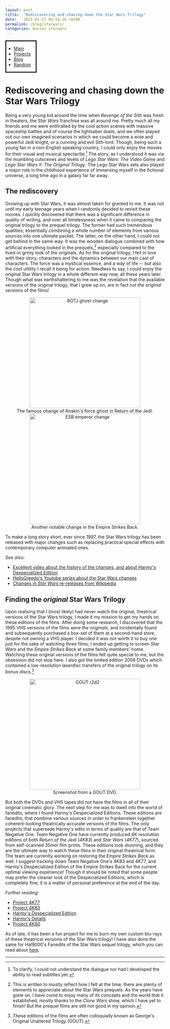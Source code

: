 ```yaml
---
layout: post
title:  "Rediscovering and chasing down the Star Wars Trilogy"
date:   2023-01-17 09:54:16 +0100
permalink: /blog/starwars/
categories: movies starwars
---
```

<div class="menu" style="display:inline-block; border-style: solid; margin-right: 10px;">
	<p>
	<ul id="menu" style="margin-right: 15px">
	<li><a href="https://deglaus.github.io/">Main</a></li>
	<li><a href="https://deglaus.github.io/subpages/projects.html">Projects</a></li>
	<li><a href="https://deglaus.github.io/blog/">Blog</a></li>
	<li><a href="">Random</a></li>
	</ul>		
	</p>
</div>

# Rediscovering and chasing down the Star Wars Trilogy

Being a very young kid around the time when *Revenge of the Sith* was fresh in theaters, the *Star Wars* franchise was all around me. Pretty much all my friends and me were enthralled by the cool action scenes with massive spaceship battles and of course the lightsaber duels, and we often played out our own imagined scenarios in which we could become a wise and powerful Jedi knight, or a cunning and evil Sith-lord. Though, being such a young fan in a non-English speaking country, I could only enjoy the movies for their visual and musical spectactle.[^1] The story, as I understood it was via the mumbling cutscenes and levels of *Lego Star Wars: The Video Game* and *Lego Star Wars II: The Original Trilogy*. The Lego Star Wars sets also played a major role in the childhood experience of immersing myself in the fictional universe, a long time ago in a galaxy far far away.

[^1]: To clarify, I could not understand the dialogue nor had I developed the ability to read subtitles yet.

## The rediscovery

Growing up with Star Wars, it was almost taken for granted to me. It was not until my early teenage years when I randomly decided to revisit these movies. I quickly discovered that there was a significant difference in quality of writing, and over all timelessness when it came to comparing the original trilogy to the prequel trilogy. The former had such tremendous qualities; essentially combining a whole number of elements from various sources into one ultimate packet. The latter, on the other hand, I could not get behind in the same way. It was the wooden dialogue combined with how artificial everything looked in the prequels,[^3]  especially compared to the lived-in grimy look of the originals. As for the original trilogy, I fell in love with their story, characters and the dynamics between our main cast of characters. The force was a mystical essence, and a way of life -- but also the cool utlitity I recall it being for action. Needless to say, I could enjoy the original Star Wars trilogy in a whole different way now, all these years later. Though what was earthshattering to me was the revelation that the available versions of the original trilogy, that I grew up on, are in fact *not the original versions* of the films!

<center>
<img src="https://pbs.twimg.com/media/FUuvKMtVUAEVyhY.jpg" alt="ROTJ ghost change" width="350"/><br>
The famous change of Anakin's force ghost in Return of the Jedi.<br>
<img src="https://i.ytimg.com/vi/Kt6wuO09OZ4/maxresdefault.jpg" alt="ESB emperor change" width="350"/><br>
Another notable change in the Empire Strikes Back.<br>
</center>

To make a long story short, ever since 1997, the Star Wars trilogy has been released with major changes such as replacing practical special effects with contemporary computer animated ones.

*See also:*

* [Excellent video about the history of the changes, and about Harmy's Despecialized Edition](https://www.youtube.com/watch?v=tDz8VMMJU6I)
* [HelloGreedo's Youtube series about the Star Wars changes](https://www.youtube.com/playlist?list=PLa0pLSAuZw3y4CdpdfaW_icS27oHVtXJ8)
* [Changes in *Star Wars* re-releases from Wikipedia](https://en.wikipedia.org/wiki/Changes_in_Star_Wars_re-releases)

## Finding the _original_ Star Wars Trilogy

Upon realising that I (most likely) had never watch the original, theatrical versions of the Star Wars trilogy, I made it my mission to get my hands on these editions of the films. After doing some research, I discovered that the 1995 VHS versions of the films *were the originals*, and incidentally found and subsequently purchased a box-set of them at a second-hand store, despite not owning a VHS player. I decided it was not worth it to buy one just for the sake of watching three films; I ended up getting to screen *Star Wars* and the *Empire Strikes Back* at some family members' home. Watching these original versions of the films felt quite special to me, but the obsession did not stop here. I also got the limited edition 2006 DVDs which contained a low-resolution laserdisc transfers of the original trilogy on its bonus discs.[^2]

<center>
<img src="https://savestarwars.com/images/r2aliasing.jpg" alt="GOUT r2d2" width="350"/><br>
Screenshot from a GOUT DVD.<br>
</center>

But both the DVDs and VHS tapes did not have the films in all of their original cinematic glory. The next step for me was to dwell into the world of fanedits, where I found Harmy's Despecialized Editions. These editions are fanedits, that combine various sources in order to frankenstein together coherent-looking theatrically accurate versions of the films. The only projects that supersede Harmy's edits in terms of quality are that of Team Negative One. Team Negative One have currently produced 4K resolution editions of both *Return of the Jedi* (*4K83*) and *Star Wars* (*4K77*), sourced from self-scanned 35mm film prints. These editions look stunning, and they are the ultimate way to watch these films in their original theatrical form. The team are currently working on restoring the *Empire Strikes Back* as well. I suggest tracking down Team Negative One's 4K83 and 4K77, and Harmy's Despecialized Edition of the Empire Strikes Back for the current optimal viewing experience! Though it should be noted that some people may prefer the cleaner look of the Despecialized Editions, which is completely fine; it is a matter of personal preference at the end of the day.

*Further reading:*

* [Project 4K77](https://www.thestarwarstrilogy.com/project-4k77/)
* [Project 4K83](https://www.thestarwarstrilogy.com/project-4k83/)
* [Harmy's Despecialized Edition](https://en.wikipedia.org/wiki/Harmy%27s_Despecialized_Edition)
* [Harmy's Details](https://originaltrilogy.com/topic/Harmys-STAR-WARS-Despecialized-Edition-HD-V2-7-MKV-Released/id/12713/page/1)
* [Project 4K80](https://www.thestarwarstrilogy.com/project-4k80/)

As of late, it has been a fun project for me to burn my own custom blu-rays of these theatrical versions of the Star Wars trilogy! I have also done the same for Hal9000's Fanedits of the Star Wars sequel trilogy, which you can read about [here](https://originaltrilogy.com/topic/Some-info-help-for-the-Hal-9000-Edits-of-the-Prequel-Sequel-Trilogies-more/id/60855).

<hr>

[^2]: These editions of the films are often colloquially known as George's Original Unaltered Trilogy (GOUT).



[^3]: This is written to mostly reflect how I felt at the time; there are plenty of elements to appreciate about the Star Wars prequels. As the years have gone on, I have come to enjoy many of its concepts and the world that it established, mostly thanks to the *Clone Wars* show, which I have yet to finish! But the prequel films are still not good in my opinion.
